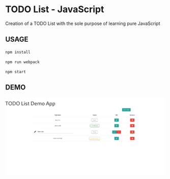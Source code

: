 # TODO List - JavaScript

Creation of a TODO List with the sole purpose of learning pure JavaScript

## USAGE


`npm install`

`npm run webpack`

`npm start`


## DEMO
![](https://raw.githubusercontent.com/fchancel/Todo-List/main/img/demo.png)
